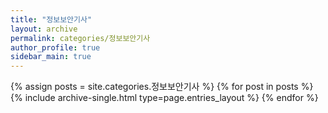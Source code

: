 ```yaml
---
title: "정보보안기사"
layout: archive
permalink: categories/정보보안기사
author_profile: true
sidebar_main: true
---
```



{% assign posts = site.categories.정보보안기사 %}
{% for post in posts %} {% include archive-single.html type=page.entries_layout %} {% endfor %}
